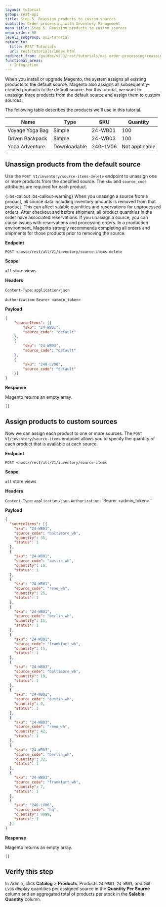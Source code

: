 ```yaml
---
layout: tutorial
group: rest-api
title: Step 5. Reassign products to custom sources
subtitle: Order processing with Inventory Management
menu_title: Step 5. Reassign products to custom sources
menu_order: 50
level3_subgroup: msi-tutorial
return_to:
  title: REST Tutorials
  url: rest/tutorials/index.html
redirect_from: /guides/v2.3/rest/tutorials/msi-order-processing/reassign-products-to-another-source.html
functional_areas:
  - Integration
---
```



When you install or upgrade Magento, the system assigns all existing products to the default source. Magento also assigns all subsequently-created products to the default source. For this tutorial, we want to unassign three products from the default source and assign them to custom sources. 

The following table describes the products we'll use in this tutorial.

Name | Type | SKU | Quantity
--- | --- | --- | ---
Voyage Yoga Bag | Simple | 24-WB01 | 100
Driven Backpack | Simple | 24-WB03 | 100
Yoga Adventure | Downloadable | 240-LV06 | Not applicable


## Unassign products from the default source

Use the `POST V1/inventory/source-items-delete` endpoint to unassign one or more products from the specified source. The `sku` and `source_code` attributes are required for each product.

{:.bs-callout .bs-callout-warning}
When you unassign a source from a product, all source data including inventory amounts is removed from that product. This can affect salable quantities and reservations for unprocessed orders. After checkout and before shipment, all product quantities in the order have associated reservations. If you unassign a source, you can cause issues with reservations and processing orders. In a production environment, Magento strongly recommends completing all orders and shipments for those products prior to removing the source.

**Endpoint**

`POST <host>/rest/all/V1/inventory/source-items-delete`

**Scope**

`all` store views

**Headers**

`Content-Type`: `application/json`

`Authorization`: `Bearer <admin_token>`

**Payload**

```json
{
	"sourceItems": [{
		"sku": "24-WB01",
		"source_code": "default"
	},
	{
		"sku": "24-WB03",
		"source_code": "default"
	},
	{
		"sku": "240-LV06",
		"source_code": "default"
	}]
}
```

**Response**

Magento returns an empty array.

`[]`

## Assign products to custom sources

Now we can assign each product to one or more sources. The `POST V1/inventory/source-items` endpoint allows you to specify the quantity of each product that is available at each source.

**Endpoint**

`POST <host>/rest/all/V1/inventory/source-items`

**Scope**

`all` store views

**Headers**

`Content-Type`: `application/json`
`Authorization`: `Bearer <admin_token>``

**Payload**

```json
{
  "sourceItems": [{
  	"sku": "24-WB01",
  	"source_code": "baltimore_wh",
  	"quantity": 35,
  	"status": 1
  },
  {
  	"sku": "24-WB01",
  	"source_code": "austin_wh",
  	"quantity": 10,
  	"status": 1
  },
  {
  	"sku": "24-WB01",
  	"source_code": "reno_wh",
  	"quantity": 25,
  	"status": 1
  },
  {
  	"sku": "24-WB01",
  	"source_code": "berlin_wh",
  	"quantity": 15,
  	"status": 1
  },
  {
  	"sku": "24-WB01",
  	"source_code": "frankfurt_wh",
  	"quantity": 15,
  	"status": 1
  },
  {
  	"sku": "24-WB03",
  	"source_code": "baltimore_wh",
  	"quantity": 19,
  	"status": 1
  },
  {
  	"sku": "24-WB03",
  	"source_code": "austin_wh",
  	"quantity": 0,
  	"status": 1
  },
  {
  	"sku": "24-WB03",
  	"source_code": "reno_wh",
  	"quantity": 42,
  	"status": 1
  },
  {
  	"sku": "24-WB03",
  	"source_code": "berlin_wh",
  	"quantity": 32,
  	"status": 1
  },
  {
  	"sku": "24-WB03",
  	"source_code": "frankfurt_wh",
  	"quantity": 7,
  	"status": 1
  },
  {
  	"sku": "240-LV06",
  	"source_code": "hq",
  	"quantity": 9999,
  	"status": 1
  }]
}
```

**Response**

Magento returns an empty array.

`[]`

## Verify this step

In Admin, click **Catalog** > **Products**.  Products `24-WB01`, `24-WB03`, and `240-LV06` display quantities per assigned source in the **Quantity Per Source** column and an aggregated total of products per stock in the **Salable Quantity** column.
